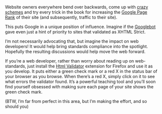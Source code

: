<!--
slug: what-if-html-validation-affected-your-google-pager
date: Tue Dec 30 2008 09:00:00 GMT+0100 (CET)
tags: pagerank, google, web standards
title: What if HTML Validation Affected Your Google Pagerank?
id: 98746623
link: http://joreteg.com/post/98746623/what-if-html-validation-affected-your-google-pager
raw: {"blog_name":"henrikjoreteg","id":98746623,"post_url":"http://joreteg.com/post/98746623/what-if-html-validation-affected-your-google-pager","slug":"what-if-html-validation-affected-your-google-pager","type":"text","date":"2008-12-30 08:00:00 GMT","timestamp":1230624000,"state":"published","format":"markdown","reblog_key":"dEzEzyRh","tags":["pagerank","google","web standards"],"short_url":"http://tmblr.co/ZgL_Yy5ui3-","recommended_source":null,"recommended_color":null,"highlighted":[],"note_count":0,"title":"What if HTML Validation Affected Your Google Pagerank?","body":"<p>Website owners everywhere bend over backwards, come up with <a href=\"http://en.wikipedia.org/wiki/Link_farm\">crazy schemes</a> and try every trick in the book for increasing the <a href=\"http://en.wikipedia.org/wiki/PageRank\">Google Page Rank</a> of their site (and subsequently, traffic to their site).</p>\n\n<p>This puts Google in a unique position of influence. Imagine if the <a href=\"http://en.wikipedia.org/wiki/Googlebot\">Googlebot</a> gave even just a hint of priority to sites that validated as XHTML Strict.</p>\n\n<p>I&rsquo;m not necessarily advocating that, but imagine the impact on web developers! It would help bring standards compliance into the spotlight. Hopefully the resulting discussions would help move the web forward.</p>\n\n<p>If you&rsquo;re a web developer, rather than worry about reading up on web-standards, just install the <a href=\"https://addons.mozilla.org/en-US/firefox/addon/249\">Html Validator</a> extension for Firefox and use it as you develop. It puts either a green check mark or a red X in the status bar of your browser as you browse. When there&rsquo;s a red X, simply click on it to see what errors the validator found. It&rsquo;s a powerful teaching tool and you&rsquo;ll soon find yourself obsessed with making sure each page of your site shows the green check mark.</p>\n\n<p>(BTW, I&rsquo;m far from perfect in this area, but I&rsquo;m making the effort, and so should you)</p>","reblog":{"tree_html":"","comment":"<p>Website owners everywhere bend over backwards, come up with <a href=\"http://en.wikipedia.org/wiki/Link_farm\">crazy schemes</a> and try every trick in the book for increasing the <a href=\"http://en.wikipedia.org/wiki/PageRank\">Google Page Rank</a> of their site (and subsequently, traffic to their site).</p>\n\n<p>This puts Google in a unique position of influence. Imagine if the <a href=\"http://en.wikipedia.org/wiki/Googlebot\">Googlebot</a> gave even just a hint of priority to sites that validated as XHTML Strict.</p>\n\n<p>I’m not necessarily advocating that, but imagine the impact on web developers! It would help bring standards compliance into the spotlight. Hopefully the resulting discussions would help move the web forward.</p>\n\n<p>If you’re a web developer, rather than worry about reading up on web-standards, just install the <a href=\"https://addons.mozilla.org/en-US/firefox/addon/249\">Html Validator</a> extension for Firefox and use it as you develop. It puts either a green check mark or a red X in the status bar of your browser as you browse. When there’s a red X, simply click on it to see what errors the validator found. It’s a powerful teaching tool and you’ll soon find yourself obsessed with making sure each page of your site shows the green check mark.</p>\n\n<p>(BTW, I’m far from perfect in this area, but I’m making the effort, and so should you)</p>"},"trail":[{"blog":{"name":"henrikjoreteg","active":true,"theme":{"header_full_width":1500,"header_full_height":500,"header_focus_width":676,"header_focus_height":380,"avatar_shape":"circle","background_color":"#F6F6F6","body_font":"Helvetica Neue","header_bounds":"0,1249,380,573","header_image":"http://static.tumblr.com/df7befc8b0387cf597578e613c221cb3/uzkwgdq/FAjnt7hyg/tumblr_static_agmw2bdhkjs4ws4sscw44swgc.jpg","header_image_focused":"http://static.tumblr.com/df7befc8b0387cf597578e613c221cb3/uzkwgdq/1oSnt7hyh/tumblr_static_tumblr_static_agmw2bdhkjs4ws4sscw44swgc_focused_v3.jpg","header_image_scaled":"http://static.tumblr.com/df7befc8b0387cf597578e613c221cb3/uzkwgdq/FAjnt7hyg/tumblr_static_agmw2bdhkjs4ws4sscw44swgc_2048_v2.jpg","header_stretch":true,"link_color":"#529ECC","show_avatar":true,"show_description":true,"show_header_image":true,"show_title":true,"title_color":"#444444","title_font":"Helvetica Neue","title_font_weight":"bold"}},"post":{"id":"98746623"},"content_raw":"<p>Website owners everywhere bend over backwards, come up with <a href=\"http://en.wikipedia.org/wiki/Link_farm\">crazy schemes</a> and try every trick in the book for increasing the <a href=\"http://en.wikipedia.org/wiki/PageRank\">Google Page Rank</a> of their site (and subsequently, traffic to their site).</p>\n\n<p>This puts Google in a unique position of influence. Imagine if the <a href=\"http://en.wikipedia.org/wiki/Googlebot\">Googlebot</a> gave even just a hint of priority to sites that validated as XHTML Strict.</p>\n\n<p>I’m not necessarily advocating that, but imagine the impact on web developers! It would help bring standards compliance into the spotlight. Hopefully the resulting discussions would help move the web forward.</p>\n\n<p>If you’re a web developer, rather than worry about reading up on web-standards, just install the <a href=\"https://addons.mozilla.org/en-US/firefox/addon/249\">Html Validator</a> extension for Firefox and use it as you develop. It puts either a green check mark or a red X in the status bar of your browser as you browse. When there’s a red X, simply click on it to see what errors the validator found. It’s a powerful teaching tool and you’ll soon find yourself obsessed with making sure each page of your site shows the green check mark.</p>\n\n<p>(BTW, I’m far from perfect in this area, but I’m making the effort, and so should you)</p>","content":"<p>Website owners everywhere bend over backwards, come up with <a href=\"http://en.wikipedia.org/wiki/Link_farm\">crazy schemes</a> and try every trick in the book for increasing the <a href=\"http://en.wikipedia.org/wiki/PageRank\">Google Page Rank</a> of their site (and subsequently, traffic to their site).</p>\n\n<p>This puts Google in a unique position of influence. Imagine if the <a href=\"http://en.wikipedia.org/wiki/Googlebot\">Googlebot</a> gave even just a hint of priority to sites that validated as XHTML Strict.</p>\n\n<p>I’m not necessarily advocating that, but imagine the impact on web developers! It would help bring standards compliance into the spotlight. Hopefully the resulting discussions would help move the web forward.</p>\n\n<p>If you’re a web developer, rather than worry about reading up on web-standards, just install the <a href=\"https://addons.mozilla.org/en-US/firefox/addon/249\">Html Validator</a> extension for Firefox and use it as you develop. It puts either a green check mark or a red X in the status bar of your browser as you browse. When there’s a red X, simply click on it to see what errors the validator found. It’s a powerful teaching tool and you’ll soon find yourself obsessed with making sure each page of your site shows the green check mark.</p>\n\n<p>(BTW, I’m far from perfect in this area, but I’m making the effort, and so should you)</p>","is_current_item":true,"is_root_item":true}]}
publish: 2008-12-030
-->


<p>Website owners everywhere bend over backwards, come up with <a href="http://en.wikipedia.org/wiki/Link_farm">crazy schemes</a> and try every trick in the book for increasing the <a href="http://en.wikipedia.org/wiki/PageRank">Google Page Rank</a> of their site (and subsequently, traffic to their site).</p>

<p>This puts Google in a unique position of influence. Imagine if the <a href="http://en.wikipedia.org/wiki/Googlebot">Googlebot</a> gave even just a hint of priority to sites that validated as XHTML Strict.</p>

<p>I&rsquo;m not necessarily advocating that, but imagine the impact on web developers! It would help bring standards compliance into the spotlight. Hopefully the resulting discussions would help move the web forward.</p>

<p>If you&rsquo;re a web developer, rather than worry about reading up on web-standards, just install the <a href="https://addons.mozilla.org/en-US/firefox/addon/249">Html Validator</a> extension for Firefox and use it as you develop. It puts either a green check mark or a red X in the status bar of your browser as you browse. When there&rsquo;s a red X, simply click on it to see what errors the validator found. It&rsquo;s a powerful teaching tool and you&rsquo;ll soon find yourself obsessed with making sure each page of your site shows the green check mark.</p>

<p>(BTW, I&rsquo;m far from perfect in this area, but I&rsquo;m making the effort, and so should you)</p>
